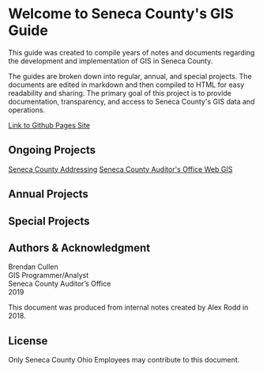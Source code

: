 # Welcome to Seneca County's GIS Guide
This guide was created to compile years of notes and documents regarding
the development and implementation of GIS in Seneca County.

The guides are broken down into regular, annual, and special projects. The
documents are edited in markdown and then compiled to HTML for easy readability
and sharing. The primary goal of this project is to provide documentation,
transparency, and access to Seneca County's GIS data and operations.


[Link to Github Pages Site](https://bren96.github.io/SenCO-GIS-Guide/)

## Ongoing Projects
[Seneca County Addressing](Guides/02_Addressing.md)
[Seneca County Auditor's Office Web GIS](Guides/03_Auditor_WebGIS.md)

## Annual Projects

## Special Projects

## Authors & Acknowledgment
Brendan Cullen  
GIS Programmer/Analyst  
Seneca County Auditor’s Office  
2019

This document was produced from internal notes created by Alex Rodd in 2018.

## License
Only Seneca County Ohio Employees may contribute to this document.
